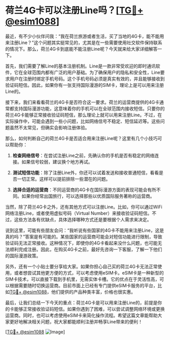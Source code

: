 # 荷兰4G卡可以注册Line吗？[[TG💪+ @esim1088](https://t.me/s/esim1088)]

最近，有不少小伙伴问我：“我在荷兰旅游或者生活，买了当地的4G卡，能不能用来注册Line？”这个问题其实挺常见的，尤其是在一些需要使用社交软件保持联系的情况下。那么，荷兰4G卡到底能不能注册Line呢？今天就来给大家详细解答一下。

首先，我们需要了解Line的基本注册机制。Line是一款非常受欢迎的即时通讯软件，它在全球范围内都有广泛的用户基础。为了确保用户的隐私和安全性，Line要求用户在注册时绑定手机号码。这个手机号码必须是真实有效的，并且能够接收到验证码短信。因此，如果你有一张支持国际漫游的SIM卡，理论上是可以用来注册Line的。

接下来，我们来看看荷兰的4G卡是否符合这一要求。荷兰的运营商提供的4G卡通常都支持国际漫游功能，这意味着你的手机可以在全球范围内接收短信。只要你的荷兰4G卡能够正常接收验证码短信，那么理论上就可以用来注册Line。不过，在实际操作中，可能会遇到一些小问题，比如网络信号不稳定、短信延迟等。这些问题虽然不太常见，但确实会影响注册体验。

那么，如何判断自己的荷兰4G卡是否适合用来注册Line呢？这里有几个小技巧可以帮助你：

1. **检查网络信号**：在尝试注册Line之前，先确认你的手机是否有稳定的网络连接。如果信号较弱，建议换个地方再试。

2. **测试短信功能**：除了注册Line外，你还可以试着发送和接收普通短信，看看是否一切正常。这样可以提前排除一些潜在的问题。

3. **选择合适的运营商**：不同运营商的4G卡在国际漫游方面的表现可能会有所不同。如果你经常出国旅行，可以选择那些以优质国际服务著称的运营商。

当然，除了荷兰4G卡之外，还有其他方式可以注册Line。比如，你可以通过WiFi网络注册Line，或者使用虚拟号码（Virtual Number）来接收验证码短信。不过，这些方法各有优缺点，具体选择哪种方式还是要根据个人需求来决定。

说到这里，可能有些朋友会问：“我听说有些国家的4G卡不能用来注册Line，这是真的吗？”答案是有可能的。某些国家的运营商可能会对短信功能进行限制，导致验证码无法正常接收。这种情况下，即使你的4G卡看起来没什么问题，也可能无法顺利完成注册。因此，在购买4G卡之前，最好先咨询一下客服，了解一下他们的国际漫游政策。

另外，还有一个小贴士要分享给大家。如果你担心自己买的荷兰4G卡无法正常使用，或者想尝试其他更方便的方式，可以考虑使用eSIM卡。eSIM卡是一种新型的SIM卡技术，可以直接下载到手机里，无需实体卡槽。它的优点在于灵活性高，可以根据需要随时切换运营商。目前市面上已经有专门提供eSIM卡服务的平台，比如[TG💪+ @esim1088](https://t.me/s/esim1088)，他们提供的产品种类丰富，价格也很实惠。

最后，让我们总结一下今天的重点：荷兰4G卡是可以用来注册Line的，前提是你的卡能够正常接收验证码短信。如果你遇到了困难，可以尝试调整网络环境或更换运营商。同时，也可以考虑使用eSIM卡来简化操作流程。希望这篇文章能帮助大家更好地解决相关问题，祝大家都能顺利注册并畅享Line带来的便利！

[[TG💪+ @esim1088](https://t.me/s/esim1088) ![Image](https://i.postimg.cc/4NQfJmqS/Snipaste-2025-05-13-00-14-12.png)]